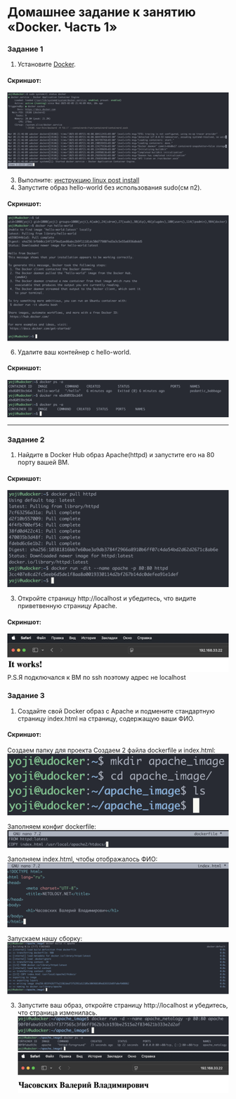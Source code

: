 # Домашнее задание к занятию «Docker. Часть 1»


### Задание 1  

1. Установите [Docker](https://www.docker.com/).
#### Скриншот:
![1](https://github.com/yojihc/netology-Virtualization/blob/6-03-Docker-Part-1/pics/01.png?raw=true)

3. Выполните: [инструкцию linux post install](https://docs.docker.com/engine/install/linux-postinstall/) 
4. Запустите образ hello-world  без использования sudo(см п2).
#### Скриншот:
![2](https://github.com/yojihc/netology-Virtualization/blob/6-03-Docker-Part-1/pics/02.png?raw=true)

6. Удалите ваш контейнер с hello-world.
#### Скриншот:
![3](https://github.com/yojihc/netology-Virtualization/blob/6-03-Docker-Part-1/pics/03.png?raw=true)

---
### Задание 2

1. Найдите в Docker Hub образ Apache(httpd) и запустите его на 80 порту вашей ВМ.
#### Скриншот:
![4](https://github.com/yojihc/netology-Virtualization/blob/6-03-Docker-Part-1/pics/04.png?raw=true)

3. Откройте страницу http://localhost и убедитесь, что видите приветвенную страницу Apache.
#### Скриншот:
![5](https://github.com/yojihc/netology-Virtualization/blob/6-03-Docker-Part-1/pics/05.png?raw=true)
P.S.Я подключался к ВМ по ssh поэтому адрес не localhost

### Задание 3

1. Создайте свой Docker образ с Apache и подмените стандартную страницу index.html на страницу, содержащую ваши ФИО.
#### Скриншот:
Создаем папку для проекта
Создаем 2 файла dockerfile и index.html:
![6](https://github.com/yojihc/netology-Virtualization/blob/6-03-Docker-Part-1/pics/07.png?raw=true)

Заполняем конфиг dockerfile:
![7](https://github.com/yojihc/netology-Virtualization/blob/6-03-Docker-Part-1/pics/08.png?raw=true)

Заполняем index.html, чтобы отображалось ФИО:
![8](https://github.com/yojihc/netology-Virtualization/blob/6-03-Docker-Part-1/pics/09.png?raw=true)

Запускаем нашу сборку:
![9](https://github.com/yojihc/netology-Virtualization/blob/6-03-Docker-Part-1/pics/11.png?raw=true)

3. Запустите ваш образ, откройте страницу http://localhost и убедитесь, что страница изменилась.
![10](https://github.com/yojihc/netology-Virtualization/blob/6-03-Docker-Part-1/pics/12.png?raw=true)
![11](https://github.com/yojihc/netology-Virtualization/blob/6-03-Docker-Part-1/pics/13.png?raw=true)
![12](https://github.com/yojihc/netology-Virtualization/blob/6-03-Docker-Part-1/pics/14.png?raw=true)
